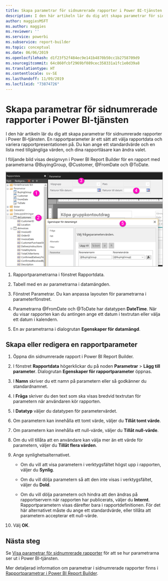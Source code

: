 ```yaml
---
title: Skapa parametrar för sidnumrerade rapporter i Power BI-tjänsten
description: I den här artikeln lär du dig att skapa parametrar för sidnumrerade rapporter i Power BI-tjänsten.
author: maggiesMSFT
ms.author: maggies
ms.reviewer: ''
ms.service: powerbi
ms.subservice: report-builder
ms.topic: conceptual
ms.date: 06/06/2019
ms.openlocfilehash: d1f23f52f484ec9e141b4870b50cc1b2758709d9
ms.sourcegitcommit: 64c860fcbf2969bf089cec358331a1fc1e0d39a8
ms.translationtype: HT
ms.contentlocale: sv-SE
ms.lasthandoff: 11/09/2019
ms.locfileid: "73874726"
---
```

# <a name="create-parameters-for-paginated-reports-in-the-power-bi-service"></a>Skapa parametrar för sidnumrerade rapporter i Power BI-tjänsten

I den här artikeln lär du dig att skapa parametrar för sidnumrerade rapporter i Power BI-tjänsten.  En rapportparameter är ett sätt att välja rapportdata och variera rapportpresentationen på. Du kan ange ett standardvärde och en lista med tillgängliga värden, och dina rapportläsare kan ändra valet.  

I följande bild visas designvyn i Power BI Report Builder för en rapport med parametrarna @BuyingGroup, @Customer, @FromDate och @ToDate. 
  
![Parametrar i Report Builder](media/paginated-reports-parameters/power-bi-paginated-parameters-report-builder.png)
  
1.  Rapportparametrarna i fönstret Rapportdata.  
  
2.  Tabell med en av parametrarna i datamängden.  
  
3.  Fönstret Parametrar. Du kan anpassa layouten för parametrarna i parameterfönstret. 
  
4.  Parametrarna @FromDate och @ToDate har datatypen **DateTime**. När du visar rapporten kan du antingen ange ett datum i textrutan eller välja ett datum i kalendern. 

5.  En av parametrarna i dialogrutan **Egenskaper för datamängd**.  

  
## <a name="create-or-edit-a-report-parameter"></a>Skapa eller redigera en rapportparameter  
  
1.  Öppna din sidnumrerade rapport i Power BI Report Builder.

1. I fönstret **Rapportdata** högerklickar du på noden **Parametrar** > **Lägg till parameter**. Dialogrutan **Egenskaper för rapportparameter** öppnas.  
  
2.  I **Namn** skriver du ett namn på parametern eller så godkänner du standardnamnet.  
  
3.  I **Fråga** skriver du den text som ska visas bredvid textrutan för parametern när användaren kör rapporten.  
  
4.  I **Datatyp** väljer du datatypen för parametervärdet.  
  
5.  Om parametern kan innehålla ett tomt värde, väljer du **Tillåt tomt värde**.  
  
6.  Om parametern kan innehålla ett null-värde, väljer du **Tillåt null-värde**.  
  
7.  Om du vill tillåta att en användare kan välja mer än ett värde för parametern, väljer du **Tillåt flera värden**.  
  
8.  Ange synlighetsalternativet.  
  
    -   Om du vill att visa parametern i verktygsfältet högst upp i rapporten, väljer du **Synlig**.  
  
    -   Om du vill dölja parametern så att den inte visas i verktygsfältet, väljer du **Dold**.  
  
    -   Om du vill dölja parametern och hindra att den ändras på rapportservern när rapporten har publicerats, väljer du **Internt**. Rapportparametern visas därefter bara i rapportdefinitionen. För det här alternativet måste du ange ett standardvärde, eller tillåta att parametern accepterar ett null-värde.  
  
9. Välj **OK**. 
  
## <a name="next-steps"></a>Nästa steg

Se [Visa parametrar för sidnumrerade rapporter](paginated-reports-view-parameters.md) för att se hur parametrarna ser ut i Power BI-tjänsten.

Mer detaljerad information om parametrar i sidnumrerade rapporter finns i [Rapportparametrar i Power BI Report Builder](report-builder-parameters.md).
